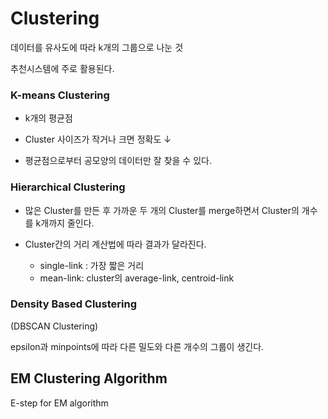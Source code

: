 # Clustering

데이터를 유사도에 따라 k개의 그룹으로 나눈 것

추천시스템에 주로 활용된다.



### K-means Clustering

* k개의 평균점

* Cluster 사이즈가 작거나 크면 정확도 ↓

* 평균점으로부터 공모양의 데이터만 잘 찾을 수 있다.



### Hierarchical Clustering

* 많은 Cluster를 만든 후 가까운 두 개의 Cluster를 merge하면서 Cluster의 개수를 k개까지 줄인다.

* Cluster간의 거리 계산법에 따라 결과가 달라진다.
  * single-link : 가장 짧은 거리
  * mean-link: cluster의  average-link, centroid-link



### Density Based Clustering

(DBSCAN Clustering)

epsilon과 minpoints에 따라 다른 밀도와 다른 개수의 그룹이 생긴다.



## EM Clustering Algorithm

E-step for EM algorithm